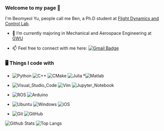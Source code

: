 ### Welcome to my page 👋
I'm Beomyeol Yu, people call me Ben, a Ph.D student at [Flight Dynamics and Control Lab](https://github.com/fdcl-gwu).
- 🔭 I’m currently majoring in Mechanical and Aerospace Engineering at [GWU](https://www.gwu.edu/)
<!-- 
-  My research:
    - 
<br> </br>
https://shields.io/
https://github.com/simple-icons/simple-icons/blob/develop/slugs.md
https://simpleicons.org/

[![Medium Badge](https://img.shields.io/badge/-@beomyeolyu-03a57a?style=flat-square&labelColor=000000&logo=Medium&link=https://medium.com/@beomyeolyu/)](https://medium.com/@beomyeolyu)
[![Linkedin Badge](https://img.shields.io/badge/-beomyeolyu-blue?style=flat-square&logo=Linkedin&logoColor=white&link=https://www.linkedin.com/in/beomyeolyu/)](https://www.linkedin.com/in/beomyeolyu/)
-->
- 📫 Feel free to connect with me here:
[![Gmail Badge](https://img.shields.io/badge/-yubeomyeol@gwu.edu-c14438?style=flat-square&logo=Gmail&logoColor=white&link=mailto:yubeomyeol@gwu.edu)](mailto:yubeomyeol@gwu.edu)

### 🖥 Things I code with
- ![Python](https://img.shields.io/badge/-Python-black?style=flat-square&logo=Python)
![C++](https://img.shields.io/badge/-C++-00599C?style=flat-square&logo=cplusplus)
![CMake](https://img.shields.io/badge/-CMake-064F8C?style=flat-square&logo=cmake)
![Julia](https://img.shields.io/badge/-Julia-181717?style=flat-square&logo=julia)
º![Matlab](https://img.shields.io/badge/-MATLAB_&_Simulink-181717?style=flat-square&logo=🔭)

- ![Visual_Studio_Code](https://img.shields.io/badge/-Visual_Studio_Code-007ACC?style=flat-square&logo=visualstudiocode)
![Vim](https://img.shields.io/badge/-Vim-019733?style=flat-square&logo=Vim)
![Jupyter_Notebook](https://img.shields.io/badge/-Jupyter_Notebook-181717?style=flat-square&logo=jupyter)

- ![ROS](https://img.shields.io/badge/-ROS-22314E?style=flat-square&logo=ros)
![Arduino](https://img.shields.io/badge/-Arduino-181717?style=flat-square&logo=arduino)

- ![Ubuntu](https://img.shields.io/badge/-Ubuntu-181717?style=flat-square&logo=ubuntu)
![Windows](https://img.shields.io/badge/-windows-0078D6?style=flat-square&logo=windows)
![iOS](https://img.shields.io/badge/-iOS-000000?style=flat-square&logo=ios)

- ![Git](https://img.shields.io/badge/-Git-black?style=flat-square&logo=git)
![GitHub](https://img.shields.io/badge/-GitHub-181717?style=flat-square&logo=github)

![Github Stats](https://github-readme-stats.vercel.app/api?username=BeomyeolYu&count_private=true&show_icons=true&include_all_commits=true)
![Top Langs](https://github-readme-stats.vercel.app/api/top-langs/?username=BeomyeolYu&hide=TeX&layout=compact)
<!-- 
![Visitor Badge](https://visitor-badge.laobi.icu/badge?page_id=BeomyeolYu.BeomyeolYu)
-->

<!--
**BeomyeolYu/BeomyeolYu** is a ✨ _special_ ✨ repository because its `README.md` (this file) appears on your GitHub profile.

Here are some ideas to get you started:

- 🔭 I’m currently working on ...
- 🌱 I’m currently learning ...
- 👯 I’m looking to collaborate on ...
- 🤔 I’m looking for help with ...
- 💬 Ask me about ...
- 📫 How to reach me: ...
- 😄 Pronouns: ...
- ⚡ Fun fact: ...
-->
